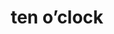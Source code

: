 ---
layout: smileys&emotion
title: ten o’clock
emoji: ten_oclock
permalink: 🕙.html
image: assets/img/3moji/ten_oclock.png
---